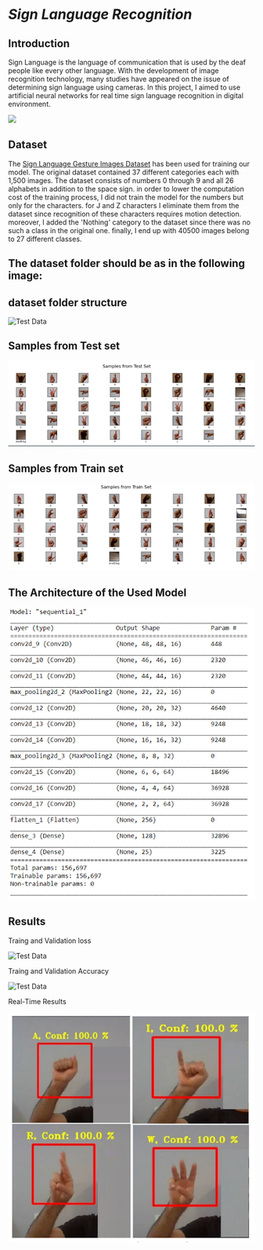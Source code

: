 # *Sign Language Recognition*

## Introduction
Sign Language is the language of communication that is used by the deaf people like every other language. With the development of image recognition technology, many studies have appeared on the issue of determining sign language using cameras. In this project, I aimed to use artificial neural networks for real time sign language recognition in digital environment.

![](https://github.com/nguyenthanhdat20172466/sign-language-atn/image/american_sign_language.PNG)


## Dataset
The [Sign Language Gesture Images Dataset](https://www.kaggle.com/ahmedkhanak1995/sign-language-gesture-images-dataset) has been used for training our model. The original dataset contained 37 different categories each with 1,500 images. The dataset consists of numbers 0 through 9 and all 26 alphabets in addition to the space sign. in order to lower the computation cost of the training process, I did not train the model for the numbers but only for the characters. for J and Z characters I eliminate them from the dataset since recognition of these characters requires motion detection. moreover, I added the 'Nothing' category to the dataset since there was no such a class in the original one. finally, I end up with 40500 images belong to 27 different classes.  
## The dataset folder should be as in the following image:  
## dataset folder structure
![Test Data](./images/dataset_structure.PNG) 

## Samples from Test set
![Test Data](./images/test.PNG)

## Samples from Train set
![Test Data](./images/train.PNG)

## The Architecture of the Used Model
![Test Data](./images/modelf.PNG)

## Results
Traing and Validation loss

![Test Data](https://github.com/yasser-sulaiman/Sign-Language-Recognition/blob/main/images/losss.png)

Traing and Validation Accuracy

![Test Data](https://github.com/yasser-sulaiman/Sign-Language-Recognition/blob/main/images/accuracy.png)

Real-Time Results

![Test Data](./images/results.PNG)


